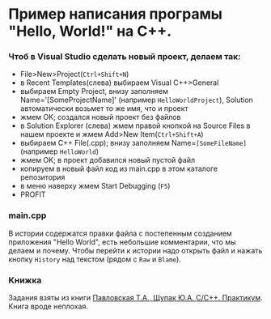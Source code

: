 # Пример написания програмы "Hello, World!" на C++.

### Чтоб в Visual Studio сделать новый проект, делаем так:

- File>New>Project(`Ctrl+Shift+N`)
- в Recent Templates(слева) выбираем Visual C++>General
- выбираем Empty Project, внизу заполняем Name='[SomeProjectName]' (например `HelloWorldProject`), Solution автоматически возьмет то же имя, что и проект
- жмем OK; создался новый проект без файлов
- в Solution Explorer (слева) жмем правой кнопкой на Source Files в нашем проекте и жмем Add>New Item(`Ctrl+Shift+A`) 
- выбираем C++ File(.cpp); внизу заполняем Name=`[SomeFileName]` (например `HelloWorld`)
- жмем OK; в проект добавился новый пустой файл
- копируем в новый файл код из main.cpp в этом каталоге репозитория
- в меню наверху жмем Start Debugging (`F5`)
- PROFIT

### main.cpp

В истории содержатся правки файла с постепенным созданием приложения "Hello World", есть небольшие комментарии, что мы делаем и почему. Чтобы перейти к истории надо открыть файл и нажать кнопку `History` над текстом (рядом с `Raw` и `Blame`). 

### Книжка

Задания взяты из книги [Павловская Т.А., Щупак Ю.А. C/C++. Практикум](http://gen.lib.rus.ec/book/index.php?md5=f29b78137376bf53bbfdafd0f941cdd7). Книга вроде неплохая.
